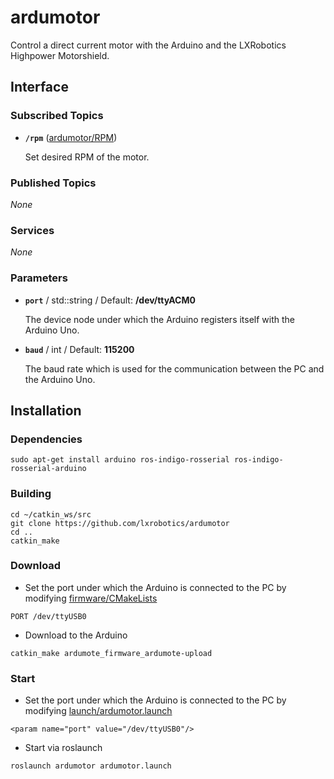 # ardumotor
Control a direct current motor with the Arduino and the LXRobotics Highpower Motorshield.

## Interface

### Subscribed Topics
* **`/rpm`** ([ardumotor/RPM])

  Set desired RPM of the motor.
  
### Published Topics
*None*

### Services
*None*

### Parameters
* **`port`** / std::string / Default: **/dev/ttyACM0**

  The device node under which the Arduino registers itself with the Arduino Uno.

* **`baud`** / int / Default: **115200**

  The baud rate which is used for the communication between the PC and the Arduino Uno.

## Installation

### Dependencies
```
sudo apt-get install arduino ros-indigo-rosserial ros-indigo-rosserial-arduino
```

### Building
```
cd ~/catkin_ws/src
git clone https://github.com/lxrobotics/ardumotor
cd ..
catkin_make
```

### Download
* Set the port under which the Arduino is connected to the PC by modifying [firmware/CMakeLists]
```
PORT /dev/ttyUSB0
```
* Download to the Arduino
```
catkin_make ardumote_firmware_ardumote-upload
```

### Start
* Set the port under which the Arduino is connected to the PC by modifying [launch/ardumotor.launch]
```
<param name="port" value="/dev/ttyUSB0"/> 
```
* Start via roslaunch
```
roslaunch ardumotor ardumotor.launch
```

[ardumotor/RPM]: https://github.com/lxrobotics/ardumotor/blob/master/msg/RPM.msg
[firmware/CMakeLists]: https://github.com/lxrobotics/ardumotor/blob/master/firmware/CMakeLists.txt
[launch/ardumotor.launch]: https://github.com/lxrobotics/ardumotor/blob/master/launch/ardumotor.launch
